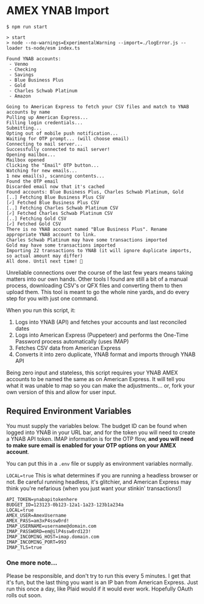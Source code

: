 # AMEX YNAB Import

```
$ npm run start

> start
> node --no-warnings=ExperimentalWarning --import=./logError.js --loader ts-node/esm index.ts

Found YNAB accounts:
 - Venmo
 - Checking
 - Savings
 - Blue Business Plus
 - Gold
 - Charles Schwab Platinum
 - Amazon

Going to American Express to fetch your CSV files and match to YNAB accounts by name
Pulling up American Express...
Filling login credentials...
Submitting...
Opting out of mobile push notification...
Waiting for OTP prompt... (will choose email)
Connecting to mail server...
Successfully connected to mail server!
Opening mailbox...
Mailbox opened
Clicking the "Email" OTP button...
Watching for new emails...
1 new email(s), scanning contents...
Found the OTP email
Discarded email now that it's cached
Found accounts: Blue Business Plus, Charles Schwab Platinum, Gold
[..] Fetching Blue Business Plus CSV
[✓] Fetched Blue Business Plus CSV
[..] Fetching Charles Schwab Platinum CSV
[✓] Fetched Charles Schwab Platinum CSV
[..] Fetching Gold CSV
[✓] Fetched Gold CSV
There is no YNAB account named "Blue Business Plus". Rename appropriate YNAB account to link.
Charles Schwab Platinum may have some transactions imported
Gold may have some transactions imported
Importing 22 transactions to YNAB (it will ignore duplicate imports, so actual amount may differ)
All done. Until next time! 👋
```

Unreliable connections over the course of the last few years means taking matters into our own hands. Other tools I found are still a bit of a manual process, downloading CSV's or QFX files and converting them to then upload them. This tool is meant to go the whole nine yards, and do every step for you with just one command.

When you run this script, it:

1. Logs into YNAB (API) and fetches your accounts and last reconciled dates
2. Logs into American Express (Puppeteer) and performs the One-Time Password process automatically (uses IMAP)
3. Fetches CSV data from American Express
4. Converts it into zero duplicate, YNAB format and imports through YNAB API

Being zero input and stateless, this script requires your YNAB AMEX accounts to be named the same as on American Express. It will tell you what it was unable to map so you can make the adjustments... or, fork your own version of this and allow for user input.

## Required Environment Variables

You must supply the variables below. The budget ID can be found when logged into YNAB in your URL bar, and for the token you will need to create a YNAB API token. IMAP information is for the OTP flow, **and you will need to make sure email is enabled for your OTP options on your AMEX account**.

You can put this in a `.env` file or supply as environment variables normally.

`LOCAL=true` This is what determines if you are running a headless browser or not. Be careful running headless, it's glitchier, and American Express may think you're nefarious (when you just want your stinkin' transactions!)

```
API_TOKEN=ynabapitokenhere
BUDGET_ID=123123-0b123-12a1-1a23-123b1a234a
LOCAL=true
AMEX_USER=AmexUsername
AMEX_PASS=am3xP4ssw0rd!
IMAP_USERNAME=username@domain.com
IMAP_PASSWORD=em@ilP4ssw0rd123!
IMAP_INCOMING_HOST=imap.domain.com
IMAP_INCOMING_PORT=993
IMAP_TLS=true
```

### One more note...

Please be responsible, and don't try to run this every 5 minutes. I get that it's fun, but the last thing you want is an IP ban from American Express. Just run this once a day, like Plaid would if it would ever work. Hopefully OAuth rolls out soon.
